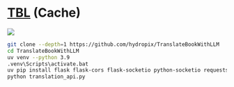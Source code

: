 # [TBL](https://github.com/hydropix/TranslateBookWithLLM) (Cache)

![](https://img.shields.io/github/license/hydropix/TranslateBookWithLLM?style=flat-square)

```sh
git clone --depth=1 https://github.com/hydropix/TranslateBookWithLLM
cd TranslateBookWithLLM
uv venv --python 3.9
.venv\Scripts\activate.bat
uv pip install flask flask-cors flask-socketio python-socketio requests tqdm aiohttp lxml ebooklib
python translation_api.py
```